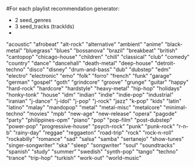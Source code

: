 #For each playlist recommendation generator:
- 2 seed_genres
- 3 seed_tracks (trackIds)
- 



"acoustic"
"afrobeat"
"alt-rock"
"alternative"
"ambient"
"anime"
"black-metal"
"bluegrass"
"blues"
"bossanova"
"brazil"
"breakbeat"
"british"
"cantopop"
"chicago-house"
"children"
"chill"
"classical"
"club"
"comedy"
"country"
"dance"
"dancehall"
"death-metal"
"deep-house"
"detroit-techno"
"disco"
"disney"
"drum-and-bass"
"dub"
"dubstep"
"edm"
"electro"
"electronic"
"emo"
"folk"
"forro"
"french"
"funk"
"garage"
"german"
"gospel"
"goth"
"grindcore"
"groove"
"grunge"
"guitar"
"happy"
"hard-rock"
"hardcore"
"hardstyle"
"heavy-metal"
"hip-hop"
"holidays"
"honky-tonk"
"house"
"idm"
"indian"
"indie"
"indie-pop"
"industrial"
"iranian"
"j-dance"
"j-idol"
"j-pop"
"j-rock"
"jazz"
"k-pop"
"kids"
"latin"
"latino"
"malay"
"mandopop"
"metal"
"metal-misc"
"metalcore"
"minimal-techno"
"movies"
"mpb"
"new-age"
"new-release"
"opera"
"pagode"
"party"
"philippines-opm"
"piano"
"pop"
"pop-film"
"post-dubstep"
"power-pop"
"progressive-house"
"psych-rock"
"punk"
"punk-rock"
"r-n-b"
"rainy-day"
"reggae"
"reggaeton"
"road-trip"
"rock"
"rock-n-roll"
"rockabilly"
"romance"
"sad"
"salsa"
"samba"
"sertanejo"
"show-tunes"
"singer-songwriter"
"ska"
"sleep"
"songwriter"
"soul"
"soundtracks"
"spanish"
"study"
"summer"
"swedish"
"synth-pop"
"tango"
"techno"
"trance"
"trip-hop"
"turkish"
"work-out"
"world-music"